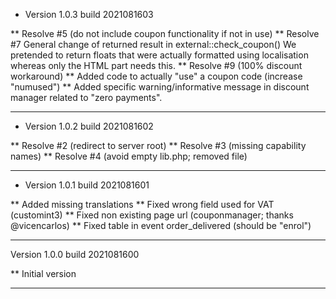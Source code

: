 * Version 1.0.3 build 2021081603

** Resolve #5 (do not include coupon functionality if not in use)
** Resolve #7 General change of returned result in external::check_coupon()
   We pretended to return floats that were actually formatted using localisation
   whereas only the HTML part needs this.
** Resolve #9 (100% discount workaround)
** Added code to actually "use" a coupon code (increase "numused")
** Added specific warning/informative message in discount manager related to "zero payments".

-----

* Version 1.0.2 build 2021081602

** Resolve #2 (redirect to server root)
** Resolve #3 (missing capability names)
** Resolve #4 (avoid empty lib.php; removed file)

-----

* Version 1.0.1 build 2021081601

** Added missing translations
** Fixed wrong field used for VAT (customint3)
** Fixed non existing page url (couponmanager; thanks @vicencarlos)
** Fixed table in event order_delivered (should be "enrol")

-----
Version 1.0.0 build 2021081600

** Initial version

-----
